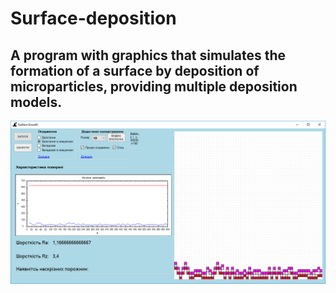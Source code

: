 # Surface-deposition
A program with graphics that simulates the formation of a surface by deposition of microparticles, providing multiple deposition models.
------------------------
![alt text](surf.png)
